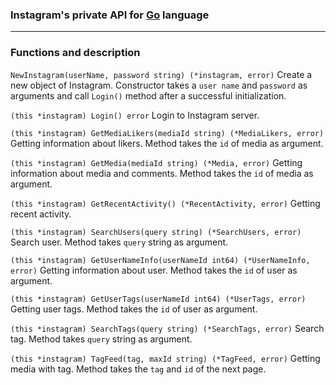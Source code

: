 ### Instagram's private API for [Go](www.golang.org) language

---

### Functions and description

`NewInstagram(userName, password string) (*instagram, error)` Create a new object of Instagram. Constructor takes a `user name` and `password` as arguments and call `Login()` method after a successful initialization.

`(this *instagram) Login() error` Login to Instagram server.

`(this *instagram) GetMediaLikers(mediaId string) (*MediaLikers, error)` Getting information about likers. Method takes the `id` of media as argument.

`(this *instagram) GetMedia(mediaId string) (*Media, error)` Getting information about media and comments. Method takes the `id` of media as argument.

`(this *instagram) GetRecentActivity() (*RecentActivity, error)` Getting recent activity.

`(this *instagram) SearchUsers(query string) (*SearchUsers, error)` Search user. Method takes `query` string as argument.

`(this *instagram) GetUserNameInfo(userNameId int64) (*UserNameInfo, error)` Getting information about user. Method takes the `id` of user as argument.

`(this *instagram) GetUserTags(userNameId int64) (*UserTags, error)` Getting user tags. Method takes the `id` of user as argument.

`(this *instagram) SearchTags(query string) (*SearchTags, error)` Search tag. Method takes `query` string as argument.

`(this *instagram) TagFeed(tag, maxId string) (*TagFeed, error)` Getting media with tag. Method takes the `tag` and `id` of the next page.